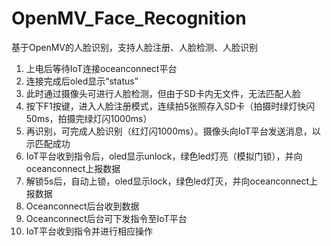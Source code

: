 # OpenMV_Face_Recognition
基于OpenMV的人脸识别，支持人脸注册、人脸检测、人脸识别


1. 上电后等待IoT连接oceanconnect平台
2. 连接完成后oled显示“status”
3. 此时通过摄像头可进行人脸检测，但由于SD卡内无文件，无法匹配人脸
4. 按下F1按键，进入人脸注册模式，连续拍5张照存入SD卡（拍摄时绿灯快闪50ms，拍摄完绿灯闪1000ms）
5. 再识别，可完成人脸识别（红灯闪1000ms）。摄像头向IoT平台发送消息，以示匹配成功
6. IoT平台收到指令后，oled显示unlock，绿色led灯亮（模拟门锁），并向oceanconnect上报数据
7. 解锁5s后，自动上锁，oled显示lock，绿色led灯灭，并向oceanconnect上报数据
8. Oceanconnect后台收到数据
9. Oceanconnect后台可下发指令至IoT平台
10. IoT平台收到指令并进行相应操作
